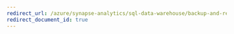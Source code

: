 ```yaml
---
redirect_url: /azure/synapse-analytics/sql-data-warehouse/backup-and-restore
redirect_document_id: true
---
```

